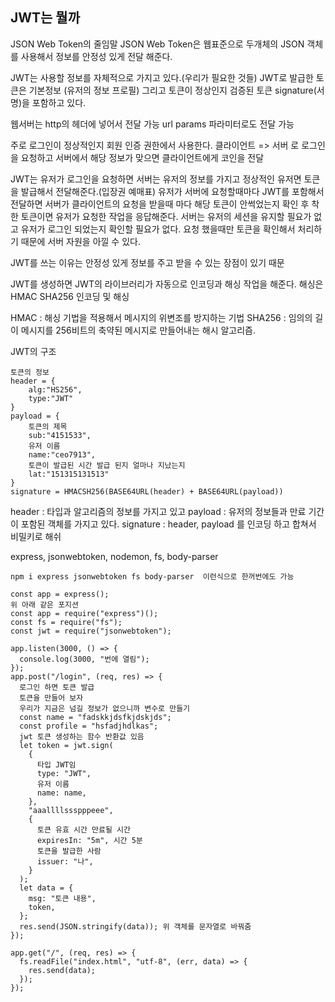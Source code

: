 ## JWT는 뭘까
JSON Web Token의 줄임말
JSON Web Token은 웹표준으로 두개체의 JSON 객체를 사용해서
정보를 안정성 있게 전달 해준다.

JWT는 사용할 정보를 자체적으로 가지고 있다.(우리가 필요한 것들)
JWT로 발급한 토큰은 기본정보 (유저의 정보 프로필)
그리고 토큰이 정상인지 검증된 토큰 signature(서명)을 포함하고 있다.

웹서버는 http의 헤더에 넣어서 전달 가능
url params 파라미터로도 전달 가능

주로 로그인이 정상적인지 회원 인증 권한에서 사용한다.
클라이언트 => 서버 로 로그인을 요청하고 서버에서 해당 정보가 맞으면 클라이언트에게 코인을 전달

JWT는 유저가 로그인을 요청하면 서버는 유저의 정보를 가지고
정상적인 유저면 토큰을 발급해서 전달해준다.(입장권 예매표)
유저가 서버에 요청할때마다 JWT를 포함해서 전달하면 서버가
클라이언트의 요청을 받을때 마다 해당 토큰이 안썩었는지 확인 후
착한 토큰이면 유저가 요청한 작업을 응답해준다.
서버는 유저의 세션을 유지할 필요가 없고 유저가 로그인 되었는지
확인할 필요가 없다. 요청 했을때만 토큰을 확인해서 처리하기
때문에 서버 자원을 아낄 수 있다.

JWT를 쓰는 이유는 안정성 있게 정보를 주고 받을 수 있는 장점이 있기 때문

JWT를 생성하면 JWT의 라이브러리가 자동으로 인코딩과 해싱 작업을 해준다.
해싱은 HMAC SHA256 인코딩 및 해싱

HMAC : 해싱 기법을 적용해서 메시지의 위변조를 방지하는 기법
SHA256 : 임의의 길이 메시지를 256비트의 축약된 메시지로 만들어내는 해시 알고리즘.

JWT의 구조

```
토큰의 정보
header = {
    alg:"HS256",
    type:"JWT"
}
payload = {
    토큰의 제목
    sub:"4151533",
    유저 이름
    name:"ceo7913",
    토큰이 발급된 시간 발급 된지 얼마나 지났는지
    lat:"151315131513"
}
signature = HMACSH256(BASE64URL(header) + BASE64URL(payload))
```

header : 타입과 알고리즘의 정보를 가지고 있고
payload : 유저의 정보들과 만료 기간이 포함된 객체를 가지고 있다.
signature : header, payload 를 인코딩 하고 합쳐서 비밀키로 해쉬

express, jsonwebtoken, nodemon, fs, body-parser
```
npm i express jsonwebtoken fs body-parser  이런식으로 한꺼번에도 가능
```
```
const app = express();
위 아래 같은 포지션
const app = require("express")();
const fs = require("fs");
const jwt = require("jsonwebtoken");

app.listen(3000, () => {
  console.log(3000, "번에 열림");
});
app.post("/login", (req, res) => {
  로그인 하면 토큰 발급
  토큰을 만들어 보자
  우리가 지금은 넘길 정보가 없으니까 변수로 만들기
  const name = "fadskkjdsfkjdskjds";
  const profile = "hsfadjhdlkas";
  jwt 토큰 생성하는 함수 반환값 있음
  let token = jwt.sign(
    {
      타입 JWT임
      type: "JWT",
      유저 이름
      name: name,
    },
    "aaallllssspppeee",
    {
      토큰 유효 시간 만료될 시간
      expiresIn: "5m", 시간 5분
      토큰을 발급한 사람
      issuer: "나",
    }
  );
  let data = {
    msg: "토큰 내용",
    token,
  };
  res.send(JSON.stringify(data)); 위 객체를 문자열로 바꿔줌
});
```
```
app.get("/", (req, res) => {
  fs.readFile("index.html", "utf-8", (err, data) => {
    res.send(data);
  });
});
```
